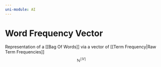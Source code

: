 ```yaml
---
uni-module: AI
---
```

# Word Frequency Vector

Representation of a [[Bag Of Words]] via a vector of [[Term Frequency|Raw Term Frequencies]] 
$$\mathbb{N}^{\mid V\mid}$$

